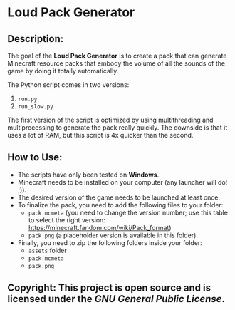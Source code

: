 # Loud Pack Generator

## Description:

The goal of the **Loud Pack Generator** is to create a pack that can generate Minecraft resource packs that embody the volume of all the sounds of the game by doing it totally automatically.

The Python script comes in two versions:

1. `run.py`
2. `run_slow.py`

The first version of the script is optimized by using multithreading and multiprocessing to generate the pack really quickly. The downside is that it uses a lot of RAM, but this script is 4x quicker than the second.

## How to Use:

- The scripts have only been tested on **Windows**.
- Minecraft needs to be installed on your computer (any launcher will do! ;)).
- The desired version of the game needs to be launched at least once.
- To finalize the pack, you need to add the following files to your folder:
  - `pack.mcmeta` (you need to change the version number; use this table to select the right version: https://minecraft.fandom.com/wiki/Pack_format)
  - `pack.png` (a placeholder version is available in this folder).
- Finally, you need to zip the following folders inside your folder:
  - `assets` folder
  - `pack.mcmeta`
  - `pack.png`

## Copyright: This project is open source and is licensed under the *GNU General Public License*.
